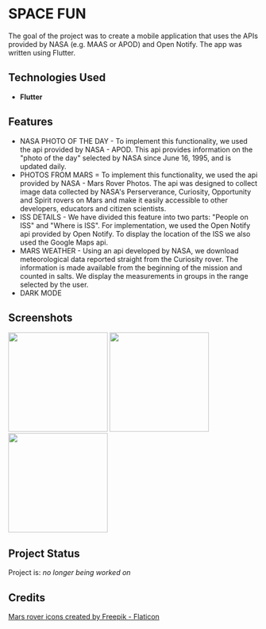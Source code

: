 # SPACE FUN 
The goal of the project was to create a mobile application that uses the APIs provided by NASA (e.g. MAAS or APOD) and Open Notify. The app was written using Flutter.

## Technologies Used
- **Flutter** 


## Features
- NASA PHOTO OF THE DAY - To implement this functionality, we used the api provided by NASA - APOD. This api provides information on the "photo of the day" selected by NASA since June 16, 1995, and is updated daily. 
- PHOTOS FROM MARS = To implement this functionality, we used the api provided by NASA - Mars Rover Photos.  The api was designed to collect image data collected by NASA's Perserverance, Curiosity, Opportunity and Spirit rovers on Mars and make it easily accessible to other developers, educators and citizen scientists.
- ISS DETAILS - We have divided this feature into two parts: "People on ISS" and "Where is ISS". For implementation, we used the Open Notify api provided by Open Notify. To display the location of the ISS we also used the Google Maps api. 
- MARS WEATHER - Using an api developed by NASA, we download meteorological data reported straight from the Curiosity rover. The information is made available from the beginning of the mission and counted in salts. We display the measurements in groups in the range selected by the user.
- DARK MODE 



## Screenshots
<img src="https://user-images.githubusercontent.com/47063149/182457392-1cb87783-0408-46ae-bed2-15fdc6d8c5c3.gif" data-canonical-src="https://user-images.githubusercontent.com/47063149/182457392-1cb87783-0408-46ae-bed2-15fdc6d8c5c3.gif" width="200" />
<img src="https://user-images.githubusercontent.com/47063149/182457536-26ce5d50-f750-4044-a074-6d97b8bab0ac.gif" data-canonical-src="https://user-images.githubusercontent.com/47063149/182457536-26ce5d50-f750-4044-a074-6d97b8bab0ac.gif" width="200" />
<img src="https://user-images.githubusercontent.com/47063149/182457631-39a22320-94c4-4f0e-be4a-be9ec25eb5b2.gif" data-canonical-src="https://user-images.githubusercontent.com/47063149/182457631-39a22320-94c4-4f0e-be4a-be9ec25eb5b2.gif" width="200" />


## Project Status
Project is: _no longer being worked on_

## Credits
<a href="https://www.flaticon.com/free-icons/mars-rover" title="mars rover icons">Mars rover icons created by Freepik - Flaticon</a>
